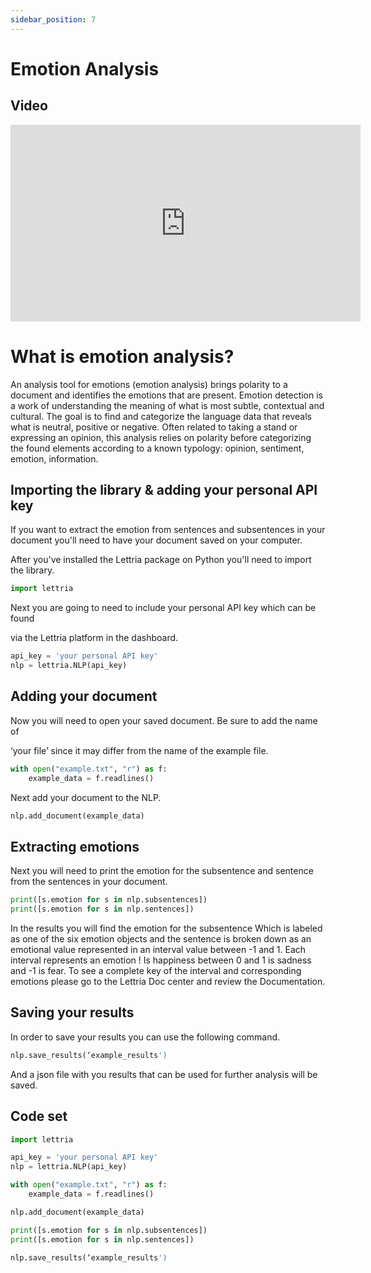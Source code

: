 ```yaml
---
sidebar_position: 7
---
```


# Emotion Analysis

## Video

<iframe width="560" height="315" src="https://www.youtube.com/embed/19I_UMYF6O8" title="YouTube video player" frameborder="0" allow="accelerometer; autoplay; clipboard-write; encrypted-media; gyroscope; picture-in-picture" allowfullscreen></iframe>

# What is emotion analysis?

An analysis tool for emotions (emotion analysis) brings polarity to a document and identifies the  emotions that are present. Emotion detection is a work of understanding the meaning of what is most subtle, contextual and cultural. The goal is to find and categorize the language data that reveals what is neutral, positive or negative. Often related to taking a stand or expressing an opinion, this analysis relies on polarity before categorizing the found elements according to a known typology: opinion, sentiment, emotion, information.

## Importing the library & adding your personal API key

If you want to extract the emotion from sentences and subsentences in your document you'll need to have your document saved on your computer.

After you've installed the Lettria package on Python you'll need to import the library.

```python
import lettria
```

Next you are going to need to include your personal API key which can be found

via the Lettria platform in the dashboard.

```python
api_key = 'your personal API key'
nlp = lettria.NLP(api_key)
```

## Adding your document

Now you will need to open your saved document. Be sure to add the name of

‘your file’ since it may differ from the name of the example file.

```python
with open("example.txt", "r") as f:
	example_data = f.readlines()
```

Next add your document to the NLP.

```python
nlp.add_document(example_data)
```

## Extracting emotions

Next you will need to print the emotion for the subsentence and sentence from the sentences in your document.

```python
print([s.emotion for s in nlp.subsentences])
print([s.emotion for s in nlp.sentences])
```

In the results you will find the emotion for the subsentence Which is labeled as one of the six emotion objects and the sentence is broken down as an emotional value represented in an interval value between -1 and 1. Each interval represents an emotion ! Is happiness between 0 and 1 is sadness and -1 is fear. To see a complete key of the interval and corresponding emotions please go to the Lettria Doc center and review the Documentation.

## Saving your results

In order to save your results you can use the following command.

```python
nlp.save_results(‘example_results')
```

And a json file with you results that can be used for further analysis will be saved.

## Code set

```python
import lettria

api_key = 'your personal API key'
nlp = lettria.NLP(api_key)

with open("example.txt", "r") as f:
	example_data = f.readlines()

nlp.add_document(example_data)

print([s.emotion for s in nlp.subsentences])
print([s.emotion for s in nlp.sentences])

nlp.save_results(‘example_results')
```
